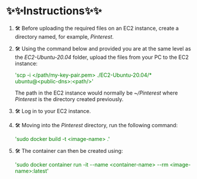# ✨✨Instructions✨✨

1. 🛠 Before uploading the required files on an EC2 instance, create a directory named, for example, *Pinterest*.

2. 🛠 Using the command below and provided you are at the same level as the *EC2-Ubuntu-20.04* folder, upload the files from your PC to the EC2 instance:
   
   <span style="color:green">'scp -i </path/my-key-pair.pem> ./EC2-Ubuntu-20.04/\* ubuntu\@\<public-dns>\:\<path/>'</span>

   The path in the EC2 instance would normally be *~/Pinterest* where *Pinterest* is the directory created previously.

3. 🛠 Log in to your EC2 instance.
4. 🛠 Moving into the *Pinterest* directory, run the following command:
   
   <span style="color:green"> 'sudo docker build -t \<image-name> .'</span>
   
5. 🛠 The container can then be created using:

    <span style="color:green">'sudo docker container run -it --name \<container-name> --rm \<image-name>:latest'</span>
